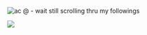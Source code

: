 ![ac @ - wait still scrolling thru my followings](https://github.com/user-attachments/assets/ba024a9a-a33d-4810-91d6-ada83d258bfb)

![](https://komarev.com/ghpvc/?username=your-github-username&color=dc143c)

